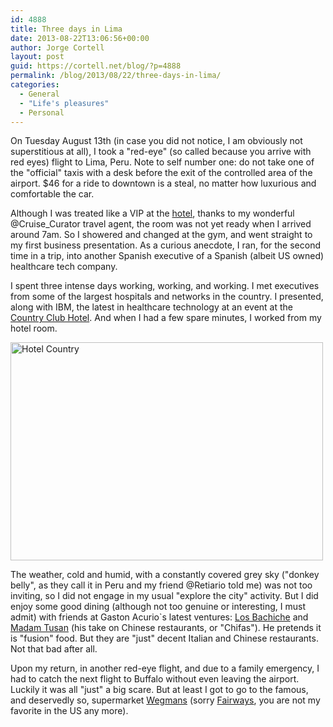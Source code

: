 ```yaml
---
id: 4888
title: Three days in Lima
date: 2013-08-22T13:06:56+00:00
author: Jorge Cortell
layout: post
guid: https://cortell.net/blog/?p=4888
permalink: /blog/2013/08/22/three-days-in-lima/
categories:
  - General
  - "Life's pleasures"
  - Personal
---
```

On Tuesday August 13th (in case you did not notice, I am obviously not superstitious at all), I took a "red-eye" (so called because you arrive with red eyes) flight to Lima, Peru. Note to self number one: do not take one of the "official" taxis with a desk before the exit of the controlled area of the airport. $46 for a ride to downtown is a steal, no matter how luxurious and comfortable the car.

Although I was treated like a VIP at the <a title="https://www.radisson.com/miraflores-hotel-pe-lima18/peflores" href="https://www.radisson.com/miraflores-hotel-pe-lima18/peflores" target="_blank">hotel</a>, thanks to my wonderful @Cruise_Curator travel agent, the room was not yet ready when I arrived around 7am. So I showered and changed at the gym, and went straight to my first business presentation. As a curious anecdote, I ran, for the second time in a trip, into another Spanish executive of a Spanish (albeit US owned) healthcare tech company. 

I spent three intense days working, working, and working. I met executives from some of the largest hospitals and networks in the country. I presented, along with IBM, the latest in healthcare technology at an event at the <a title="https://www.hotelcountry.com/default-en.html" href="https://www.hotelcountry.com/default-en.html" target="_blank">Country Club Hotel</a>. And when I had a few spare minutes, I worked from my hotel room.

<img class="aligncenter" alt="Hotel Country" src="https://www.hotelcountry.com/d/countryclublima/media/Exteriors/__thumbs_500_350_crop/Facade.jpg" width="500" height="349" />

The weather, cold and humid, with a constantly covered grey sky ("donkey belly", as they call it in Peru and my friend @Retiario told me) was not too inviting, so I did not engage in my usual "explore the city" activity. But I did enjoy some good dining (although not too genuine or interesting, I must admit) with friends at Gaston Acurio`s latest ventures: <a title="https://www.facebook.com/losbachiche" href="https://www.facebook.com/losbachiche" target="_blank">Los Bachiche</a> and <a title="https://madamtusan.pe/main/1/pe" href="https://madamtusan.pe/main/1/pe" target="_blank">Madam Tusan</a> (his take on Chinese restaurants, or "Chifas"). He pretends it is "fusion" food. But they are "just" decent Italian and Chinese restaurants. Not that bad after all.

Upon my return, in another red-eye flight, and due to a family emergency, I had to catch the next flight to Buffalo without even leaving the airport. Luckily it was all "just" a big scare. But at least I got to go to the famous, and deservedly so, supermarket <a title="https://www.wegmans.com" href="https://www.wegmans.com" target="_blank">Wegmans</a> (sorry <a title="https://www.fairwaymarket.com" href="https://www.fairwaymarket.com" target="_blank">Fairways</a>, you are not my favorite in the US any more).